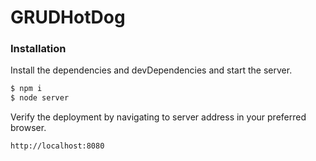 # GRUDHotDog

### Installation

Install the dependencies and devDependencies and start the server.

```sh
$ npm i
$ node server
```

Verify the deployment by navigating to server address in your preferred browser.

```sh
http://localhost:8080
```
